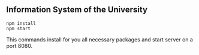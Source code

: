 ## Information System of the University

```
npm install
npm start
```
This commands install for you all necessary packages and start server on a port 8080.
